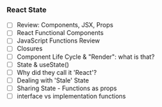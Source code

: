### React State

- [ ] Review: Components, JSX, Props
- [ ] React Functional Components
- [ ] JavaScript Functions Review
- [ ] Closures
- [ ] Component Life Cycle & "Render": what is that?
- [ ] State & useState()
- [ ] Why did they call it 'React'?
- [ ] Dealing with 'Stale' State
- [ ] Sharing State -  Functions as props
- [ ] interface vs implementation functions